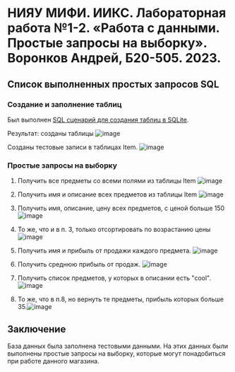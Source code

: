 # НИЯУ МИФИ. ИИКС. Лабораторная работа №1-2. «Работа с данными. Простые запросы на выборку». Воронков Андрей, Б20-505. 2023.

## Список выполненных простых запросов SQL 

### Создание и заполнение таблиц
   Был выполнен [SQL сценарий для создания таблиц в SQLite](./resellshop.sql). 

   Результат: созданы таблицы ![image](https://github.com/LeAgalas/dbs/assets/52858908/3ae8d9ea-2a0c-4c53-ac97-b504adf8b34d)
  
  Созданы тестовые записи в таблицах Item. ![image](https://github.com/LeAgalas/dbs/assets/52858908/7442b8ac-ad4f-4ae4-be11-a890a2456221)

### Простые запросы на выборку
  1. Получить все предметы со всеми полями из таблицы Item ![image](https://github.com/LeAgalas/dbs/assets/52858908/ce275241-0dcc-43a1-97f6-3496a1de81a6)

  2. Получить имя и описание всех предметов из таблицы Item ![image](https://github.com/LeAgalas/dbs/assets/52858908/236fcd12-b6d3-4c3e-8bf1-e691ac306480)

  3. Получить имя, описание, цену всех предметов, с ценой больше 150 ![image](https://github.com/LeAgalas/dbs/assets/52858908/3bbd82b5-94f7-4b33-8229-022f13e82973)
  
  4. То же, что и в п. 3, только отсортировать по возрастанию цены ![image](https://github.com/LeAgalas/dbs/assets/52858908/49917153-419e-4e20-b9dd-82d8f700561c)

  5. Получить имя и прибыль от продажи каждого предмета. ![image](https://github.com/LeAgalas/dbs/assets/52858908/adf8d064-46c5-4342-b0b2-21faaaf8031d)
  
  6. Получить среднюю прибыль от продаж. ![image](https://github.com/LeAgalas/dbs/assets/52858908/5bf66869-526e-455d-9dc0-4a93704d2eee)
  
  7. Получить список предметов, у которых в описании есть "cool". ![image](https://github.com/LeAgalas/dbs/assets/52858908/8304b1d6-4eae-4f46-aa0a-b5284911d3cc)

  8. То же, что в п.8, но вернуть те предметы, прибыль которых больше 35.![image](https://github.com/LeAgalas/dbs/assets/52858908/5e5c026c-b640-4b69-ab45-32fc354bcf6d)


## Заключение
База данных была заполнена тестовыми данными. На этих данных были выполнены простые запросы на выборку, которые могут понадобиться при работе данного магазина.



  
